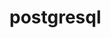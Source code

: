 <!-- generated by markdown-notes-tree -->

# postgresql

<!-- optional markdown-notes-tree directory description starts here -->

<!-- optional markdown-notes-tree directory description ends here -->


